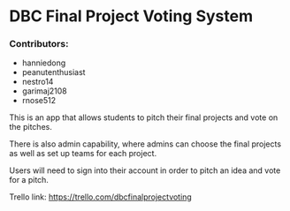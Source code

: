 # DBC Final Project Voting System

### Contributors: 
* hanniedong
* peanutenthusiast
* nestro14
* garimaj2108
* rnose512

This is an app that allows students to pitch their final projects and vote on the pitches. 

There is also admin capability, where admins can choose the final projects as well as set up teams for each project. 

Users will need to sign into their account in order to pitch an idea and vote for a pitch.

Trello link: 
https://trello.com/dbcfinalprojectvoting